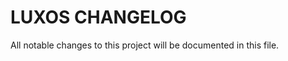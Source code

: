 # LUXOS CHANGELOG

All notable changes to this project will be documented in this file.
<!--
Please, use the format:

## [Unreleased]

 - <module>: short description

-->
